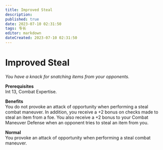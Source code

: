 ```yaml
---
title: Improved Steal
description: 
published: true
date: 2023-07-10 02:31:50
tags: 专长
editor: markdown
dateCreated: 2023-07-10 02:31:50
---
```


# Improved Steal

_You have a knack for snatching items from your opponents._  
  
 **Prerequisites**  
Int 13, Combat Expertise.  
  
 **Benefits**  
You do not provoke an attack of opportunity when performing a steal combat
maneuver. In addition, you receive a +2 bonus on checks made to steal an item
from a foe. You also receive a +2 bonus to your Combat Maneuver Defense when
an opponent tries to steal an item from you.  
  
 **Normal**  
You provoke an attack of opportunity when performing a steal combat maneuver.

